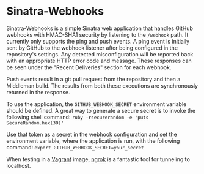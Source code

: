 # Sinatra-Webhooks
Sinatra-Webhooks is a simple Sinatra web application that handles GitHub webhooks with HMAC-SHA1 security by listening to the `/webhook` path. It currently only supports the ping and push events. A ping event is initially sent by GitHub to the webhook listener after being configured in the repository's settings. Any detected misconfiguration will be reported back with an appropriate HTTP error code and message. These responses can be seen under the "Recent Deliveries" section for each webhook.

Push events result in a git pull request from the repository and then a Middleman build. The results from both these executions are synchronously returned in the response.

To use the application, the `GITHUB_WEBHOOK_SECRET` environment variable should be defined. A great way to generate a secure secret is to invoke the following shell command: `ruby -rsecurerandom -e 'puts SecureRandom.hex(30)'`

Use that token as a secret in the webhook configuration and set the environment variable, where the application is run, with the following command: `export GITHUB_WEBHOOK_SECRET=your_secret`

When testing in a [Vagrant](https://www.vagrantup.com/) image, [ngrok](https://ngrok.com/) is a fantastic tool for tunneling to localhost.
